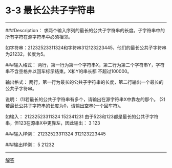 # 3-3 最长公共子字符串
---

###Description：
求两个输入序列的最长的公共子字符串的长度。子字符串中的所有字符在源字符串中必须相邻。

如字符串：21232523311324和字符串312123223445，他们的最长公共子字符串为21232，长度为5。



###输入格式：
两行，第一行为第一个字符串X，第二行为第二个字符串Y，字符串不含空格并以回车标示结束。X和Y的串长都
不超过100000。


输出格式：
两行，第一行为最长的公共子字符串的长度，第二行输出一个最长的公共子字符串。

说明：
(1)若最长的公共子字符串有多个，请输出在源字符串X中靠左的那个。
(2)若最长公共子字符串的长度为0，请输出空串(一个回车符)。

如输入：
21232523311324
152341231
由于523和123都是最长的公共子字符串，但123在源串X中更靠左，因此输出：
3
123


###输入样例：
21232523311324
312123223445


###输出样例：
5
21232

---

[解答](../源码/3-3.cpp)